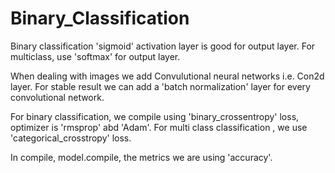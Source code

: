 # Binary_Classification
Binary classification 'sigmoid' activation layer is good for output layer. For multiclass, use 'softmax' for output layer.

When dealing with images we add Convulutional neural networks i.e. Con2d layer. For stable result we can add a 'batch normalization' layer for every convolutional network.

For binary classification, we compile using 'binary_crossentropy' loss, optimizer is 'rmsprop' abd 'Adam'. For multi class classification , we use 'categorical_crosstropy' loss.

In compile, model.compile, the metrics we are using 'accuracy'.
